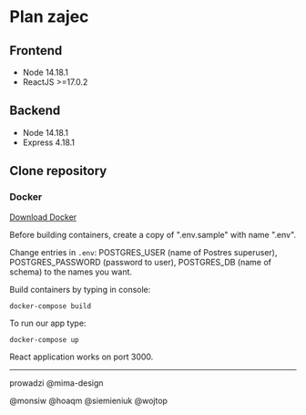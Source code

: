 # Plan zajec

## Frontend
- Node 14.18.1
- ReactJS >=17.0.2

## Backend
- Node 14.18.1
- Express 4.18.1

## Clone repository
### Docker
[Download Docker](https://www.docker.com/get-started)

Before building containers, create a copy of ".env.sample" with name ".env".

Change entries in ``.env``: POSTGRES_USER (name of Postres superuser), POSTGRES_PASSWORD (password to user), 
POSTGRES_DB (name of schema) to the names you want.

Build containers by typing in console:
```console
docker-compose build
```

To run our app type:
```console
docker-compose up
```

React application works on port 3000.

---

prowadzi @mima-design

@monsiw
@hoaqm
@siemieniuk
@wojtop
